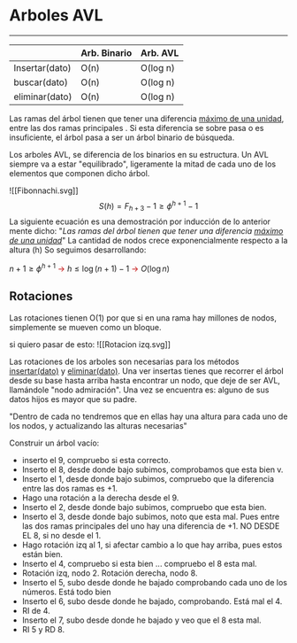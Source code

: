# Arboles AVL
---

|                | Arb. Binario | Arb. AVL |
| -------------- | ------------ | -------- |
| Insertar(dato) | O(n)         | O(log n) |
| buscar(dato)   | O(n)         | O(log n) |
| eliminar(dato) | O(n)         | O(log n) |

Las ramas del árbol tienen que tener una diferencia <u>máximo de una unidad</u>, entre las dos ramas principales . Si esta diferencia se sobre pasa o es insuficiente, el árbol pasa a ser un árbol binario de búsqueda.

Los arboles AVL, se diferencia de los binarios en su estructura. Un AVL siempre va a estar "equilibrado", ligeramente la mitad de cada uno de los elementos que componen dicho árbol.

![[Fibonnachi.svg]]
$$S(h) = F_{h+3} - 1  \geq \phi^{h+1} - 1$$
La siguiente ecuación es una demostración por inducción de lo anterior mente dicho: "*Las ramas del árbol tienen que tener una diferencia <u>máximo de una unidad</u>*" La cantidad de nodos crece exponencialmente respecto a la altura (h)
So seguimos desarrollando:

$n+1 \geq \phi^{h+1}$ <font color="#c00000">→</font>  $h\leq\log{(n+1)}-1$<font color="#c00000"> →</font> $O(\log{n})$

## Rotaciones
Las rotaciones tienen O(1) por que si en una rama hay millones de nodos, simplemente se mueven como un bloque.

si quiero pasar de esto:
![[Rotacion izq.svg]]

Las rotaciones de los arboles son necesarias para los métodos <u>insertar(dato)</u> y <u>eliminar(dato)</u>. Una ver insertas tienes que recorrer el árbol desde su base hasta arriba hasta encontrar un nodo, que deje de ser AVL, llamándole "nodo admiración". Una vez se encuentra es: alguno de sus datos hijos es mayor que su padre.

"Dentro de cada no tendremos que en ellas hay una altura para cada uno de los nodos, y actualizando las alturas necesarias"

Construir un árbol vacío:
- inserto el 9, compruebo si esta correcto.
- Inserto el 8, desde donde bajo subimos, comprobamos que esta bien v.
- Inserto el 1, desde donde bajo subimos, compruebo que la diferencia entre las dos ramas es +1.
- Hago una rotación a la derecha desde el 9.
- Inserto el 2, desde donde bajo subimos, compruebo que esta bien.
- Inserto el 3, desde donde bajo subimos, noto que esta mal. Pues entre las dos ramas principales del uno hay una diferencia de +1. NO DESDE EL 8, si no desde el 1.
- Hago rotación izq al 1, si afectar cambio a lo que hay arriba, pues estos están bien. 
- Inserto el 4, compruebo si esta bien ... compruebo el 8 esta mal.
- Rotación izq, nodo 2. Rotación derecha, nodo 8.
- Inserto el 5, subo desde donde he bajado comprobando cada uno de los números. Está todo bien
- Inserto el 6, subo desde donde he bajado, comprobando. Está mal el 4. 
- RI de 4. 
- Inserto el 7, subo desde donde he bajado y veo que el 8 esta mal.
- RI 5 y RD 8.
